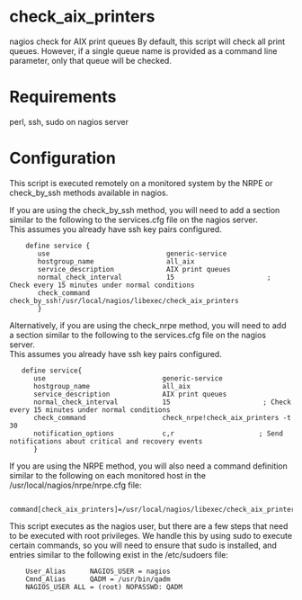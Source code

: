 # check_aix_printers
nagios check for AIX print queues
By default, this script will check all print queues.  However, if a single queue name is provided as a command line parameter, only that queue will be checked.

# Requirements
perl, ssh, sudo on nagios server

# Configuration

This script is executed remotely on a monitored system by the NRPE or check_by_ssh methods available in nagios.  

If you are using the check_by_ssh method, you will need to add a section similar to the following to the services.cfg file on the nagios server.  
This assumes you already have ssh key pairs configured.
```
    define service {
       use                             generic-service
       hostgroup_name                  all_aix
       service_description             AIX print queues
       normal_check_interval           15                       ; Check every 15 minutes under normal conditions
       check_command                   check_by_ssh!/usr/local/nagios/libexec/check_aix_printers
       }
```

Alternatively, if you are using the check_nrpe method, you will need to add a section similar to the following to the services.cfg file on the nagios server.  
This assumes you already have ssh key pairs configured.
```
   define service{
      use                             generic-service
      hostgroup_name                  all_aix
      service_description             AIX print queues
      normal_check_interval           15                       ; Check every 15 minutes under normal conditions
      check_command                   check_nrpe!check_aix_printers -t 30
      notification_options            c,r                     ; Send notifications about critical and recovery events
      }
```

If you are using the NRPE method, you will also need a command definition similar to the following on each monitored host in the /usr/local/nagios/nrpe/nrpe.cfg file:
```
    command[check_aix_printers]=/usr/local/nagios/libexec/check_aix_printers
```

This script executes as the nagios user, but there are a few steps that need to be executed with root privileges.
We handle this by using sudo to execute certain commands, so you will need to ensure that sudo is installed, and entries similar to the following exist in the /etc/sudoers file:
```
    User_Alias      NAGIOS_USER = nagios
    Cmnd_Alias      QADM = /usr/bin/qadm
    NAGIOS_USER ALL = (root) NOPASSWD: QADM
```
